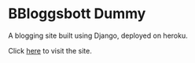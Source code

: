 # BBloggsbott Dummy

A blogging site built using Django, deployed on heroku.

Click [here](https://bbloggsbott-dummy.herokuapp.com/) to visit the site.
